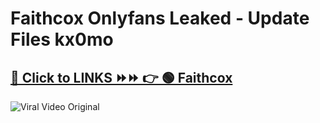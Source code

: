 
 # Faithcox Onlyfans Leaked - Update Files kx0mo

## <h2><a href="https://clipsfans.com/Faithcox&ref=git">🔗 Click to LINKS ⏩⏩ 👉 🟢 Faithcox </a></h2>

<a href="https://clipsfans.com/Faithcox&ref=git" rel="nofollow" data-target="animated-image.originalLink"><img src="https://i.ibb.co.com/xMMVF88/686577567.gif" alt="Viral Video Original" style="max-width: 100%; display: inline-block;" data-target="animated-image.originalImage"></a>

